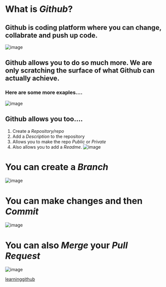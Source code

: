 # What is *Github*?
## Github is coding platform where you can change, collabrate and push up code. 
![image](https://user-images.githubusercontent.com/74502839/111909614-64435980-8a34-11eb-83c1-9c8cab601060.png)

## Github allows you to do so much more. We are only scratching the surface of what **Github** can actually achieve.
### Here are some more exaples....
![image](https://user-images.githubusercontent.com/74502839/111909734-d7e56680-8a34-11eb-8d4c-46c96837ac4a.png)

## Github allows you too....
1. Create a *Repository/repo*
2. Add a *Description* to the repository
3. Allows you to make the repo *Public* or *Private*
4. Also allows you to add a *Readme*.
![image](https://user-images.githubusercontent.com/74502839/111910003-e8e2a780-8a35-11eb-8e36-defc981753f1.png)

# You can create a *Branch* 
![image](https://user-images.githubusercontent.com/74502839/111910056-247d7180-8a36-11eb-8219-d3f86ec5a2e2.png)

# You can make changes and then  *Commit*
![image](https://user-images.githubusercontent.com/74502839/111910074-470f8a80-8a36-11eb-960e-1b0859062105.png)

# You can also *Merge* your *Pull Request*
![image](https://user-images.githubusercontent.com/74502839/111910140-876f0880-8a36-11eb-80dd-0d840e8d21bd.png)

[learninggithub](https://drw2366.github.io/Reading-notes/Learninggithub.html)
